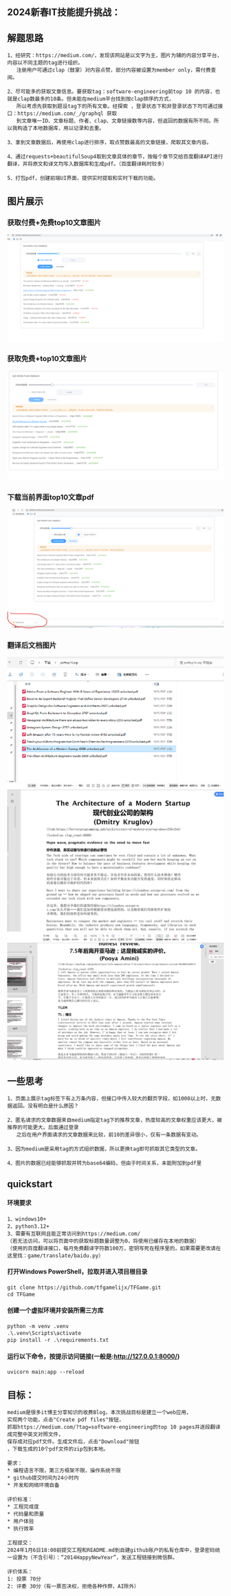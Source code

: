 ## 2024新春IT技能提升挑战：

## 解题思路
```
1、经研究：https://medium.com/，发现该网站是以文字为主，图片为辅的内容分享平台，内容以不同主题的tag进行组织。
   注册用户可通过clap（鼓掌）对内容点赞，部分内容被设置为member only，需付费查阅。
   
2、尽可能多的获取文章信息。要获取tag：software-engineering前top 10 的内容，也就是clap数最多的10条。但未能在medium平台找到按clap排序的方式，
   所以考虑先获取到题设tag下的所有文章。经探索 ，登录状态下和非登录状态下均可通过接口：https://medium.com/_/graphql 获取
   到文章唯一ID、文章标题、作者、clap、文章链接数等内容，但返回的数据有所不同。所以我构造了本地数据库，用以记录和去重。
   
3、拿到文章数据后，再使用clap进行排序，取点赞数最高的文章链接，爬取其文章内容。

4、通过requests+beautifulSoup4取到文章具体的章节，按每个章节交给百度翻译API进行翻译，并将原文和译文均写入数据库和生成pdf。（百度翻译耗时较多）

5、打包pdf，创建前端UI界面，提供实时提取和实时下载的功能。

```
## 图片展示
### 获取付费+免费top10文章图片
![img.png](img.png)

### 获取免费+top10文章图片
![img_1.png](img_1.png)

### 下载当前界面top10文章pdf
![img_2.png](img_2.png)

### 翻译后文档图片
![img_4.png](img_4.png)
![img_3.png](img_3.png)
![img_5.png](img_5.png)

## 一些思考
```
1、页面上展示tag标签下有上万条内容，但接口中传入较大的翻页字段，如1000以上时，无数据返回。没有明白是什么原因？

2、匿名请求的文章数据来自medium指定tag下的推荐文章，热度较高的文章权重应该更大，被推荐的可能更大。后面通过登录
   之后在用户界面请求的文章数据来比较，前10的差异很小，仅有一条数据有变动。

3、因为medium是采用tag的方式组织数据，所以更换tag即可抓取其它类型的文章。

4、图片的数据已经能够抓取并转为base64编码，但由于时间关系，未能附加到pdf里
```

## quickstart

#### 环境要求

```
1、windows10+
2、python3.12+
3、需要有互联网且能正常访问到https://medium.com/
（若无法访问，可以将页面中的获取标题数量调整为0，将使用已缓存在本地的数据）
（使用的百度翻译接口，每月免费翻译字符数100万，密钥写死在程序里的，如果需要更改请在这里找：game/translate/baidu.py）
```

#### 打开Windows PowerShell，拉取并进入项目根目录
```
git clone https://github.com/tfgamelijx/TFGame.git
cd TFGame
```

#### 创建一个虚拟环境并安装所需三方库
```
python -m venv .venv
.\.venv\Scripts\activate
pip install -r .\requirements.txt
```

#### 运行以下命令，按提示访问链接(一般是:http://127.0.0.1:8000/)

```
uvicorn main:app --reload
```

## 目标：

```
medium是很多it博主分享知识的收费Blog，本次挑战目标是建立一个web应用，
实现两个功能，点击"Create pdf files"按钮，
抓取https://medium.com/?tag=software-engineering的top 10 pages并逐段翻译成完整中英文对照文件，
保存成对应pdf文件。生成文件后，点击"Download"按钮
，下载生成的10个pdf文件的zip包到本地。

要求：
* 编程语言不限，第三方框架不限，操作系统不限
* github提交时间为24小时内
* 开发和网络环境自备

评价标准：
* 工程完成度
* 代码量和质量
* 用户体验
* 执行效率

工程提交：
2024年1月6日18:00前提交工程和README.md到自建github账户的私有仓库中，登录密码统一设置为（不含引号）：“2014HappyNewYear”，发送工程链接到微信群。

评价体系：
1: 投票 70分
2: 评委 30分（有一票否决权，拒绝各种作弊，AI除外）
```
